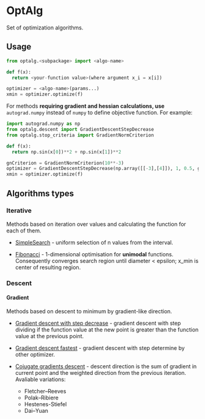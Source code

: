 # OptAlg
Set of optimization algorithms.

## Usage
```python
from optalg.<subpackage> import <algo-name>

def f(x):
  return <your-function value>(where argument x_i = x[i])

optimizer = <algo-name>(params...)
xmin = optimizer.optimize(f)
```

For methods **requiring gradient and hessian calculations, use** `autograd.numpy` instead of `numpy`
to define objective function.
For example:

```python
import autograd.numpy as np
from optalg.descent import GradientDescentStepDecrease
from optalg.stop_criteria import GradientNormCriterion

def f(x):
  return np.sin(x[0])**2 + np.sin(x[1])**2

gnCriterion = GradientNormCriterion(10**-3)
optimizer = GradientDescentStepDecrease(np.array([[-3],[4]]), 1, 0.5, gnCriterion)
xmin = optimizer.optimize(f)
```

## Algorithms types

### Iterative
Methods based on iteration over values and calculating the function for each of them.

- [SimpleSearch](https://github.com/ShkalikovOleh/OptAlg/blob/master/optalg/iterative/simple_search.py) - uniform selection of n values from the interval.

- [Fibonacci](https://github.com/ShkalikovOleh/OptAlg/blob/master/optalg/iterative/fibonacci.py) - 1-dimensional optimisation for **unimodal** functions. Consequently converges search region until diameter < epsilon; x_min is center of resulting region.

### Descent

#### Gradient
Methods based on descent to minimum by gradient-like direction.

- [Gradient descent with step decrease](https://github.com/ShkalikovOleh/OptAlg/blob/master/optalg/descent/gradient/gd_step_decrease.py) - gradient descent with step dividing if the function value at the new point is greater than the function value at the previous point.

- [Gradient descent fastest](https://github.com/ShkalikovOleh/OptAlg/blob/master/optalg/descent/gradient/gd_fastest.py) - gradient descent with step determine by other optimizer.

- [Cojugate gradients descent](https://github.com/ShkalikovOleh/OptAlg/blob/master/optalg/descent/gradient/gd_conjugate.py) - descent direction is the sum of gradient in current point and the weighted direction from the previous iteration.
Avaliable variations:
  - Fletcher–Reeves
  - Polak–Ribiere
  - Hestenes-Stiefel
  - Dai–Yuan
